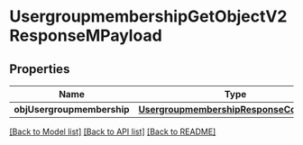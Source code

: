 # UsergroupmembershipGetObjectV2ResponseMPayload

## Properties
Name | Type | Description | Notes
------------ | ------------- | ------------- | -------------
**objUsergroupmembership** | [**UsergroupmembershipResponseCompound**](UsergroupmembershipResponseCompound.md) |  | 

[[Back to Model list]](../README.md#documentation-for-models) [[Back to API list]](../README.md#documentation-for-api-endpoints) [[Back to README]](../README.md)


